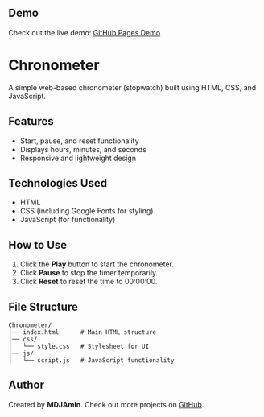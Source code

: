 ## Demo

Check out the live demo: [GitHub Pages Demo](https://mdjamin.github.io/Chronometer-with-ui/)

# Chronometer

A simple web-based chronometer (stopwatch) built using HTML, CSS, and JavaScript.

## Features
- Start, pause, and reset functionality
- Displays hours, minutes, and seconds
- Responsive and lightweight design

## Technologies Used
- HTML
- CSS (including Google Fonts for styling)
- JavaScript (for functionality)

## How to Use
1. Click the **Play** button to start the chronometer.
2. Click **Pause** to stop the timer temporarily.
3. Click **Reset** to reset the time to 00:00:00.

## File Structure
```
Chronometer/
│── index.html      # Main HTML structure
│── css/
│   └── style.css   # Stylesheet for UI
│── js/
│   └── script.js   # JavaScript functionality
```

## Author
Created by **MDJAmin**. Check out more projects on [GitHub](https://github.com/MDJAmin).

